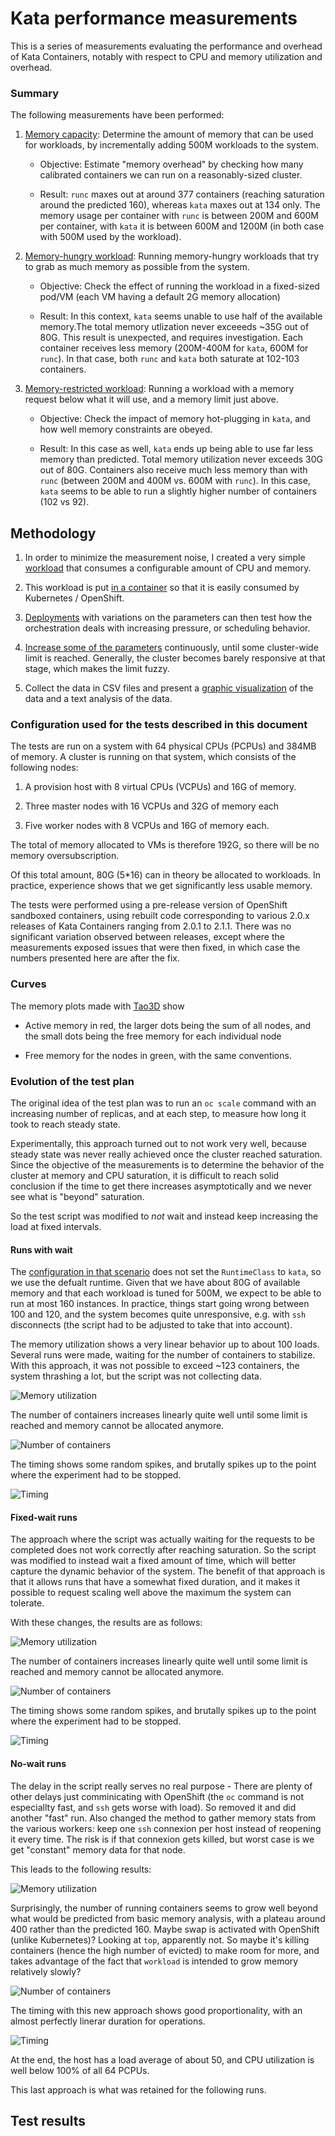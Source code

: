 # Kata performance measurements

This is a series of measurements evaluating the performance and overhead of Kata
Containers, notably with respect to CPU and memory utilization and overhead.


### Summary

The following measurements have been performed:

1. [Memory capacity](memory-capacity.md): Determine the amount of memory that can
   be used for workloads, by incrementally adding 500M workloads to the system.

   * Objective: Estimate "memory overhead" by checking how many calibrated
     containers we can run on a reasonably-sized cluster.

   * Result: `runc` maxes out at around 377 containers (reaching saturation
     around the predicted 160), whereas `kata` maxes out at 134 only. The memory
     usage per container with `runc` is between 200M and 600M per container,
     with `kata` it is between 600M and 1200M (in both case with 500M used by
     the workload).

2. [Memory-hungry workload](memory-hungry.md): Running memory-hungry
   workloads that try to grab as much memory as possible from the system.

   * Objective: Check the effect of running the workload in a fixed-sized
     pod/VM (each VM having a default 2G memory allocation)

   * Result: In this context, `kata` seems unable to use half of the available
     memory.The total memory utlization never exceeeds ~35G out of 80G. This
     result is unexpected, and requires investigation. Each container receives
     less memory (200M-400M for `kata`, 600M for `runc`). In that case, both
     `runc` and `kata` both saturate at 102-103 containers.

3. [Memory-restricted workload](memory-restricted.md): Running a
   workload with a memory request below what it will use, and a memory limit
   just above.

   * Objective: Check the impact of memory hot-plugging in `kata`, and how well
     memory constraints are obeyed.

   * Result: In this case as well, `kata` ends up being able to use far less
     memory than predicted. Total memory utilization never exceeds 30G out of 80G.
     Containers also receive much less memory than with `runc` (between 200M and
     400M vs. 600M with `runc`). In this case, `kata` seems to be able to run a
     slightly higher number of containers (102 vs 92).


## Methodology

1. In order to minimize the measurement noise, I created a very simple
   [workload][workload] that consumes a configurable amount of CPU and memory.

2. This workload is put [in a container][workloadc] so that it is easily
   consumed by Kubernetes / OpenShift.

3. [Deployments][deploy] with variations on the parameters can then test how the
   orchestration deals with increasing pressure, or scheduling behavior.

4. [Increase some of the parameters][scale] continuously, until some
   cluster-wide limit is reached. Generally, the cluster becomes barely
   responsive at that stage, which makes the limit fuzzy.

5. Collect the data in CSV files and present a [graphic visualization][graphs] of
   the data and a text analysis of the data.


[workload]: https://github.com/c3d/workload
[workloadc]: https://quay.io/c3d/workload
[deploy]: workload.yaml
[scale]: scale.sh
[graphs]: visualize.ddd


### Configuration used for the tests described in this document

The tests are run on a system with 64 physical CPUs (PCPUs) and 384MB of memory.
A cluster is running on that system, which consists of the following nodes:

1. A provision host with 8 virtual CPUs (VCPUs) and 16G of memory.

2. Three master nodes with 16 VCPUs and 32G of memory each

3. Five worker nodes with 8 VCPUs and 16G of memory each.

The total of memory allocated to VMs is therefore 192G, so there will be no
memory oversubscription.

Of this total amount, 80G (5*16) can in theory be allocated to workloads. In
practice, experience shows that we get significantly less usable memory.

The tests were performed using a pre-release version of OpenShift sandboxed
containers, using rebuilt code corresponding to various 2.0.x releases of Kata
Containers ranging from 2.0.1 to 2.1.1. There was no significant variation
observed between releases, except where the measurements exposed issues that
were then fixed, in which case the numbers presented here are after the fix.


### Curves

The memory plots made with [Tao3D][tao3d] show

* Active memory in red, the larger dots being the sum of all nodes, and the
  small dots being the free memory for each individual node

* Free memory for the nodes in green, with the same conventions.

[tao3d]: https://tao3d.sourceforge.net


### Evolution of the test plan

The original idea of the test plan was to run an `oc scale` command with an
increasing number of replicas, and at each step, to measure how long it took to
reach steady state.

Experimentally, this approach turned out to not work very well, because steady
state was never really achieved once the cluster reached saturation.
Since the objective of the measurements is to determine the behavior of the
cluster at memory and CPU saturation, it is difficult to reach solid conclusion
if the time to get there increases asymptotically and we never see what is
"beyond" saturation.

So the test script was modified to _not_ wait and instead keep increasing the
load at fixed intervals.

#### Runs with wait

The [configuration in that scenario](workload-runc.yaml) does not set the
`RuntimeClass` to `kata`, so we use the defualt runtime. Given that we have
about 80G of available memory and that each workload is tuned for 500M, we
expect to be able to run at most 160 instances. In practice, things start going
wrong between 100 and 120, and the system becomes quite unresponsive, e.g. with
`ssh` disconnects (the script had to be adjusted to take that into account).

The memory utilization shows a very linear behavior up to about 100
loads. Several runs were made, waiting for the number of containers to
stabilize. With this approach, it was not possible to exceed ~123 containers,
the system thrashing a lot, but the script was not collecting data.

![Memory utilization](runc-memory.png)

The number of containers increases linearly quite well until some limit is
reached and memory cannot be allocated anymore.

![Number of containers](runc-state.png)

The timing shows some random spikes, and brutally spikes up to the point where
the experiment had to be stopped.

![Timing](runc-timing.png)


#### Fixed-wait runs

The approach where the script was actually waiting for the requests to be
completed does not work correctly after reaching saturation. So the script was
modified to instead wait a fixed amount of time, which will better capture the
dynamic behavior of the system. The benefit of that approach is that it allows
runs that have a somewhat fixed duration, and it makes it possible to request
scaling well above the maximum the system can tolerate.

With these changes, the results are as follows:

![Memory utilization](runc-fixed-memory.png)

The number of containers increases linearly quite well until some limit is
reached and memory cannot be allocated anymore.

![Number of containers](runc-fixed-state.png)

The timing shows some random spikes, and brutally spikes up to the point where
the experiment had to be stopped.

![Timing](runc-fixed-timing.png)

#### No-wait runs

The delay in the script really serves no real purpose - There are plenty of
other delays just comminicating with OpenShift (the `oc` command is not
especiallty fast, and `ssh` gets worse with load). So removed it and did another
"fast" run. Also changed the method to gather memory stats from the various
workers: keep one `ssh` connexion per host instead of reopening it every
time. The risk is if that connexion gets killed, but worst case is we get
"constant" memory data for that node.

This leads to the following results:

![Memory utilization](runc-fast-memory.png)

Surprisingly, the number of running containers seems to grow well beyond what
would be predicted from basic memory analysis, with a plateau around 400 rather
than the predicted 160. Maybe swap is activated with OpenShift (unlike
Kubernetes)? Looking at `top`, apparently not. So maybe it's killing containers
(hence the high number of evicted) to make room for more, and takes advantage of
the fact that `workload` is intended to grow memory relatively slowly?


![Number of containers](runc-fast-state.png)

The timing with this new approach shows good proportionality, with an almost
perfectly linerar duration for operations.

![Timing](runc-fast-timing.png)

At the end, the host has a load average of about 50, and CPU utilization is well
below 100% of all 64 PCPUs.

This last approach is what was retained for the following runs.


## Test results
